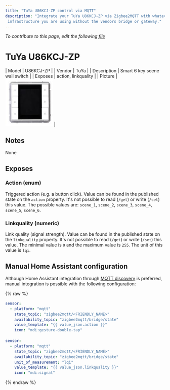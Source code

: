 ```yaml
---
title: "TuYa U86KCJ-ZP control via MQTT"
description: "Integrate your TuYa U86KCJ-ZP via Zigbee2MQTT with whatever smart home
 infrastructure you are using without the vendors bridge or gateway."
---
```


*To contribute to this page, edit the following
[file](https://github.com/Koenkk/zigbee2mqtt.io/blob/master/docs/devices/U86KCJ-ZP.md)*

# TuYa U86KCJ-ZP

| Model | U86KCJ-ZP  |
| Vendor  | TuYa  |
| Description | Smart 6 key scene wall switch |
| Exposes | action, linkquality |
| Picture | ![TuYa U86KCJ-ZP](../images/devices/U86KCJ-ZP.jpg) |

## Notes

None


## Exposes

### Action (enum)
Triggered action (e.g. a button click).
Value can be found in the published state on the `action` property.
It's not possible to read (`/get`) or write (`/set`) this value.
The possible values are: `scene_1`, `scene_2`, `scene_3`, `scene_4`, `scene_5`, `scene_6`.

### Linkquality (numeric)
Link quality (signal strength).
Value can be found in the published state on the `linkquality` property.
It's not possible to read (`/get`) or write (`/set`) this value.
The minimal value is `0` and the maximum value is `255`.
The unit of this value is `lqi`.

## Manual Home Assistant configuration
Although Home Assistant integration through [MQTT discovery](../integration/home_assistant) is preferred,
manual integration is possible with the following configuration:


{% raw %}
```yaml
sensor:
  - platform: "mqtt"
    state_topic: "zigbee2mqtt/<FRIENDLY_NAME>"
    availability_topic: "zigbee2mqtt/bridge/state"
    value_template: "{{ value_json.action }}"
    icon: "mdi:gesture-double-tap"

sensor:
  - platform: "mqtt"
    state_topic: "zigbee2mqtt/<FRIENDLY_NAME>"
    availability_topic: "zigbee2mqtt/bridge/state"
    unit_of_measurement: "lqi"
    value_template: "{{ value_json.linkquality }}"
    icon: "mdi:signal"
```
{% endraw %}


